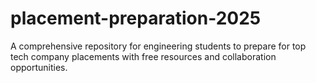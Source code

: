 # placement-preparation-2025
A comprehensive repository for engineering students to prepare for top tech company placements with free resources and collaboration opportunities.
